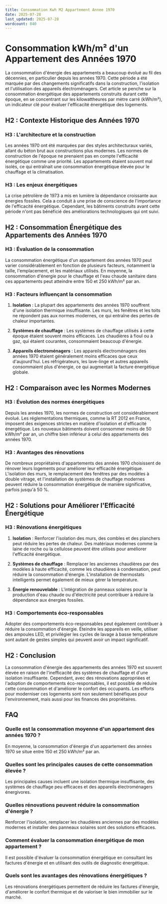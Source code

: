 ```yaml
---
title: Consommation Kwh M2 Appartement Annee 1970
date: 2025-07-28
last_updated: 2025-07-28
wordcount: 840
---
```


# Consommation kWh/m² d'un Appartement des Années 1970

La consommation d'énergie des appartements a beaucoup évolué au fil des décennies, en particulier depuis les années 1970. Cette période a été marquée par des changements significatifs dans la construction, l'isolation et l'utilisation des appareils électroménagers. Cet article se penche sur la consommation énergétique des appartements construits durant cette époque, en se concentrant sur les kilowattheures par mètre carré (kWh/m²), un indicateur clé pour évaluer l'efficacité énergétique des logements.

## H2 : Contexte Historique des Années 1970

### H3 : L'architecture et la construction

Les années 1970 ont été marquées par des styles architecturaux variés, allant du béton brut aux constructions plus modernes. Les normes de construction de l'époque ne prenaient pas en compte l'efficacité énergétique comme une priorité. Les appartements étaient souvent mal isolés, ce qui entraînait une consommation énergétique élevée pour le chauffage et la climatisation.

### H3 : Les enjeux énergétiques

La crise pétrolière de 1973 a mis en lumière la dépendance croissante aux énergies fossiles. Cela a conduit à une prise de conscience de l'importance de l'efficacité énergétique. Cependant, les bâtiments construits avant cette période n'ont pas bénéficié des améliorations technologiques qui ont suivi.

## H2 : Consommation Énergétique des Appartements des Années 1970

### H3 : Évaluation de la consommation

La consommation énergétique d'un appartement des années 1970 peut varier considérablement en fonction de plusieurs facteurs, notamment la taille, l'emplacement, et les matériaux utilisés. En moyenne, la consommation d'énergie pour le chauffage et l'eau chaude sanitaire dans ces appartements peut atteindre entre 150 et 250 kWh/m² par an. 

### H3 : Facteurs influençant la consommation

1. **Isolation** : La plupart des appartements des années 1970 souffrent d'une isolation thermique insuffisante. Les murs, les fenêtres et les toits ne répondent pas aux normes modernes, ce qui entraîne des pertes de chaleur importantes.

2. **Systèmes de chauffage** : Les systèmes de chauffage utilisés à cette époque étaient souvent moins efficaces. Les chaudières à fioul ou à gaz, qui étaient courantes, consommaient beaucoup d'énergie.

3. **Appareils électroménagers** : Les appareils électroménagers des années 1970 étaient généralement moins efficaces que ceux d'aujourd'hui. Les réfrigérateurs, les lave-linge et autres appareils consommaient plus d'énergie, ce qui augmentait la facture énergétique globale.

## H2 : Comparaison avec les Normes Modernes

### H3 : Évolution des normes énergétiques

Depuis les années 1970, les normes de construction ont considérablement évolué. Les réglementations thermiques, comme la RT 2012 en France, imposent des exigences strictes en matière d'isolation et d'efficacité énergétique. Les nouveaux bâtiments doivent consommer moins de 50 kWh/m² par an, un chiffre bien inférieur à celui des appartements des années 1970.

### H3 : Avantages des rénovations

De nombreux propriétaires d'appartements des années 1970 choisissent de rénover leurs logements pour améliorer leur efficacité énergétique. L'isolation des murs, le remplacement des fenêtres par des modèles à double vitrage, et l'installation de systèmes de chauffage modernes peuvent réduire la consommation énergétique de manière significative, parfois jusqu'à 50 %.

## H2 : Solutions pour Améliorer l'Efficacité Énergétique

### H3 : Rénovations énergétiques

1. **Isolation** : Renforcer l'isolation des murs, des combles et des planchers peut réduire les pertes de chaleur. Des matériaux modernes comme la laine de roche ou la cellulose peuvent être utilisés pour améliorer l'efficacité énergétique.

2. **Systèmes de chauffage** : Remplacer les anciennes chaudières par des modèles à haute efficacité, comme les chaudières à condensation, peut réduire la consommation d'énergie. L'installation de thermostats intelligents permet également de mieux gérer la température.

3. **Énergie renouvelable** : L'intégration de panneaux solaires pour la production d'eau chaude ou d'électricité peut contribuer à réduire la dépendance aux énergies fossiles.

### H3 : Comportements éco-responsables

Adopter des comportements éco-responsables peut également contribuer à réduire la consommation d'énergie. Éteindre les appareils en veille, utiliser des ampoules LED, et privilégier les cycles de lavage à basse température sont autant de gestes simples qui peuvent avoir un impact significatif.

## H2 : Conclusion

La consommation d'énergie des appartements des années 1970 est souvent élevée en raison de l'inefficacité des systèmes de chauffage et d'une isolation insuffisante. Cependant, avec des rénovations appropriées et l'adoption de comportements éco-responsables, il est possible de réduire cette consommation et d'améliorer le confort des occupants. Les efforts pour moderniser ces logements sont non seulement bénéfiques pour l'environnement, mais aussi pour les finances des propriétaires.

## FAQ

### Quelle est la consommation moyenne d'un appartement des années 1970 ?

En moyenne, la consommation d'énergie d'un appartement des années 1970 se situe entre 150 et 250 kWh/m² par an.

### Quelles sont les principales causes de cette consommation élevée ?

Les principales causes incluent une isolation thermique insuffisante, des systèmes de chauffage peu efficaces et des appareils électroménagers énergivores.

### Quelles rénovations peuvent réduire la consommation d'énergie ?

Renforcer l'isolation, remplacer les chaudières anciennes par des modèles modernes et installer des panneaux solaires sont des solutions efficaces.

### Comment évaluer la consommation énergétique de mon appartement ?

Il est possible d'évaluer la consommation énergétique en consultant les factures d'énergie et en utilisant des outils de diagnostic énergétique.

### Quels sont les avantages des rénovations énergétiques ?

Les rénovations énergétiques permettent de réduire les factures d'énergie, d'améliorer le confort thermique et de valoriser le bien immobilier sur le marché.